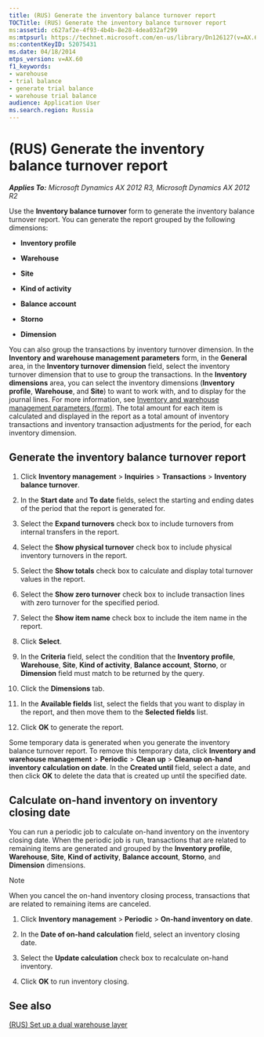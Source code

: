 ```yaml
---
title: (RUS) Generate the inventory balance turnover report
TOCTitle: (RUS) Generate the inventory balance turnover report
ms:assetid: c627af2e-4f93-4b4b-8e28-4dea032af299
ms:mtpsurl: https://technet.microsoft.com/en-us/library/Dn126127(v=AX.60)
ms:contentKeyID: 52075431
ms.date: 04/18/2014
mtps_version: v=AX.60
f1_keywords:
- warehouse
- trial balance
- generate trial balance
- warehouse trial balance
audience: Application User
ms.search.region: Russia
---
```


# (RUS) Generate the inventory balance turnover report 


_**Applies To:** Microsoft Dynamics AX 2012 R3, Microsoft Dynamics AX 2012 R2_

Use the **Inventory balance turnover** form to generate the inventory balance turnover report. You can generate the report grouped by the following dimensions:

  - **Inventory profile**

  - **Warehouse**

  - **Site**

  - **Kind of activity**

  - **Balance account**

  - **Storno**

  - **Dimension**

You can also group the transactions by inventory turnover dimension. In the **Inventory and warehouse management parameters** form, in the **General** area, in the **Inventory turnover dimension** field, select the inventory turnover dimension that to use to group the transactions. In the **Inventory dimensions** area, you can select the inventory dimensions (**Inventory profile**, **Warehouse**, and **Site**) to want to work with, and to display for the journal lines. For more information, see [Inventory and warehouse management parameters (form)](https://technet.microsoft.com/en-us/library/aa587658\(v=ax.60\)). The total amount for each item is calculated and displayed in the report as a total amount of inventory transactions and inventory transaction adjustments for the period, for each inventory dimension.

## Generate the inventory balance turnover report

1.  Click **Inventory management** \> **Inquiries** \> **Transactions** \> **Inventory balance turnover**.

2.  In the **Start date** and **To date** fields, select the starting and ending dates of the period that the report is generated for.

3.  Select the **Expand turnovers** check box to include turnovers from internal transfers in the report.

4.  Select the **Show physical turnover** check box to include physical inventory turnovers in the report.

5.  Select the **Show totals** check box to calculate and display total turnover values in the report.

6.  Select the **Show zero turnover** check box to include transaction lines with zero turnover for the specified period.

7.  Select the **Show item name** check box to include the item name in the report.

8.  Click **Select**.

9.  In the **Criteria** field, select the condition that the **Inventory profile**, **Warehouse**, **Site**, **Kind of activity**, **Balance account**, **Storno**, or **Dimension** field must match to be returned by the query.

10. Click the **Dimensions** tab.

11. In the **Available fields** list, select the fields that you want to display in the report, and then move them to the **Selected fields** list.

12. Click **OK** to generate the report.

Some temporary data is generated when you generate the inventory balance turnover report. To remove this temporary data, click **Inventory and warehouse management** \> **Periodic** \> **Clean up** \> **Cleanup on-hand inventory calculation on date**. In the **Created until** field, select a date, and then click **OK** to delete the data that is created up until the specified date.

## Calculate on-hand inventory on inventory closing date

You can run a periodic job to calculate on-hand inventory on the inventory closing date. When the periodic job is run, transactions that are related to remaining items are generated and grouped by the **Inventory profile**, **Warehouse**, **Site**, **Kind of activity**, **Balance account**, **Storno**, and **Dimension** dimensions.


> [!NOTE]
> <P>When you cancel the on-hand inventory closing process, transactions that are related to remaining items are canceled.</P>



1.  Click **Inventory management** \> **Periodic** \> **On-hand inventory on date**.

2.  In the **Date of on-hand calculation** field, select an inventory closing date.

3.  Select the **Update calculation** check box to recalculate on-hand inventory.

4.  Click **OK** to run inventory closing.

## See also

[(RUS) Set up a dual warehouse layer](rus-set-up-a-dual-warehouse-layer.md)

  


